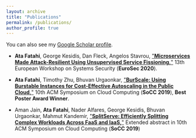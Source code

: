 ```yaml
---
layout: archive
title: "Publications"
permalink: /publications/
author_profile: true
---
```



You can also see my [Google Scholar profile](https://scholar.google.com/citations?user=8C_wZCsAAAAJ&hl=en).


- **Ata Fatahi**, George Kesidis, Dan Fleck, Angelos Stavrou, ["**Microservices Made Attack-Resilient Using Unsupervised Service Fissioning,**"](https://mrata.github.io/publications) 13th European Workshop on Systems Security (**EuroSec 2020**).

- **Ata Fatahi**, Timothy Zhu, Bhuvan Urgaonkar, ["**BurScale: Using Burstable Instances for Cost-Effective Autoscaling in the Public Cloud,**"](https://mrata.github.io/files/burscale.pdf) 10th ACM Symposium on Cloud Computing (**SoCC 2019**), **Best Poster Award Winner**.

- Aman Jain, **Ata Fatahi**, Nader Alfares, George Kesidis, Bhuvan Urgaonkar, Mahmut Kandemir, ["**SplitServe: Efficiently Splitting Complex Workloads Across FaaS and IaaS,**"](https://mrata.github.io/files/splitserve-abstract.pdf) Extended abstract in 10th ACM Symposium on Cloud Computing (**SoCC 2019**)
